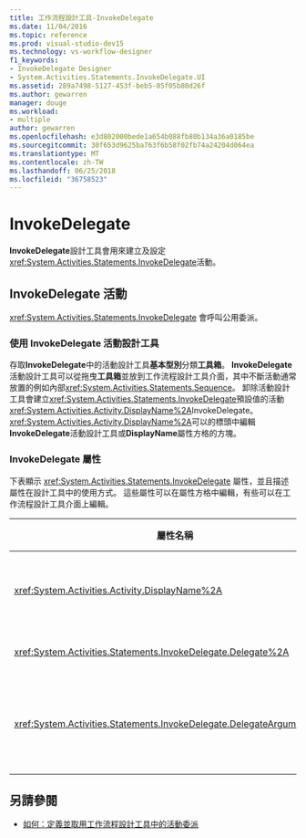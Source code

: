 ```yaml
---
title: 工作流程設計工具-InvokeDelegate
ms.date: 11/04/2016
ms.topic: reference
ms.prod: visual-studio-dev15
ms.technology: vs-workflow-designer
f1_keywords:
- InvokeDelegate Designer
- System.Activities.Statements.InvokeDelegate.UI
ms.assetid: 289a7498-5127-453f-beb5-05f05b80d26f
ms.author: gewarren
manager: douge
ms.workload:
- multiple
author: gewarren
ms.openlocfilehash: e3d802000bede1a654b088fb80b134a36a0185be
ms.sourcegitcommit: 30f653d9625ba763f6b58f02fb74a24204d064ea
ms.translationtype: MT
ms.contentlocale: zh-TW
ms.lasthandoff: 06/25/2018
ms.locfileid: "36758523"
---
```

# <a name="invokedelegate"></a>InvokeDelegate

**InvokeDelegate**設計工具會用來建立及設定<xref:System.Activities.Statements.InvokeDelegate>活動。

## <a name="the-invokedelegate-activity"></a>InvokeDelegate 活動

<xref:System.Activities.Statements.InvokeDelegate> 會呼叫公用委派。

### <a name="use-the-invokedelegate-activity-designer"></a>使用 InvokeDelegate 活動設計工具

存取**InvokeDelegate**中的活動設計工具**基本型別**分類**工具箱**。 **InvokeDelegate**活動設計工具可以從拖曳**工具箱**並放到工作流程設計工具介面，其中不斷活動通常放置的例如內部<xref:System.Activities.Statements.Sequence>。 卸除活動設計工具會建立<xref:System.Activities.Statements.InvokeDelegate>預設值的活動<xref:System.Activities.Activity.DisplayName%2A>InvokeDelegate。 <xref:System.Activities.Activity.DisplayName%2A>可以的標頭中編輯**InvokeDelegate**活動設計工具或**DisplayName**屬性方格的方塊。

### <a name="the-invokedelegate-properties"></a>InvokeDelegate 屬性

下表顯示 <xref:System.Activities.Statements.InvokeDelegate> 屬性，並且描述屬性在設計工具中的使用方式。 這些屬性可以在屬性方格中編輯，有些可以在工作流程設計工具介面上編輯。

|屬性名稱|必要項|使用方式|
|-------------------|--------------|-----------|
|<xref:System.Activities.Activity.DisplayName%2A>|False|<xref:System.Activities.Statements.InvokeDelegate> 活動的易記名稱。 預設值為 InvokeDelegate。<br /><br /> 雖然<xref:System.Activities.Activity.DisplayName%2A>不是絕對必要，建議您最好使用其中一個。|
|<xref:System.Activities.Statements.InvokeDelegate.Delegate%2A>|True|活動執行時要呼叫之 <xref:System.Activities.ActivityDelegate> 的名稱。 此屬性可編輯設計工具介面上，而且是必要的。|
|<xref:System.Activities.Statements.InvokeDelegate.DelegateArguments%2A>|False|被呼叫之委派的引數集合。 索引鍵是參數物件的名稱上<xref:System.Activities.ActivityDelegate>，且值為引數的運算式會評估並指派給對應的參數物件。 若要顯示**DelegateArguments**對話方塊中，您可以設定這個屬性中，按一下省略符號按鈕，在**DelegateArguments**屬性方格的欄位。 按一下 **建立引數**欄位可新增引數。|

## <a name="see-also"></a>另請參閱

- [如何：定義並取用工作流程設計工具中的活動委派](../workflow-designer/how-to-define-and-consume-activity-delegates-in-the-workflow-designer.md)